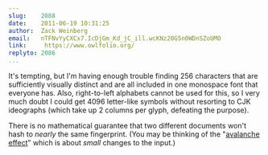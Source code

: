 ```yaml
---
slug:    2088
date:    2011-06-19 10:31:25
author:  Zack Weinberg
email:   nTFNvYyCXCx7.IcDjGm_Kd_jC_ill.wcKNz20G5n0WDnSZoUMO
link:     https://www.owlfolio.org/
replyto: 2086
...
```


It's tempting, but I'm having enough trouble finding 256 characters
that are sufficiently visually distinct and are all included in one
monospace font that everyone has.  Also, right-to-left alphabets
cannot be used for this, so I very much doubt I could get 4096
letter-like symbols without resorting to CJK ideographs (which take up
2 columns per glyph, defeating the purpose).

There is no mathematical guarantee that two different documents won't
hash to <i>nearly</i> the same fingerprint.  (You may be thinking of
the "<a href="http://en.wikipedia.org/wiki/Avalanche_effect">avalanche
effect</a>" which is about <i>small</i> changes to the input.)

